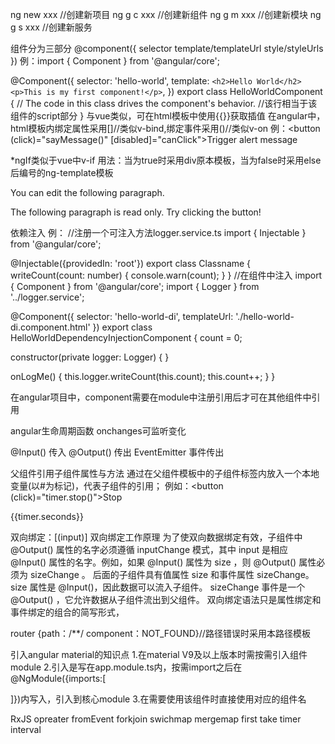 ng new xxx //创建新项目
ng g c xxx //创建新组件
ng g m xxx //创建新模块
ng g s xxx //创建新服务


组件分为三部分
@component({
    selector
    template/templateUrl
    style/styleUrls
})
例：import { Component } from '@angular/core';

@Component({
  selector: 'hello-world',
  template: `
    <h2>Hello World</h2>
    <p>This is my first component!</p>
    `,
})
export class HelloWorldComponent {
  // The code in this class drives the component's behavior.
  //该行相当于该组件的script部分
}
与vue类似，可在html模板中使用{{}}获取插值
在angular中，html模板内绑定属性采用[]//类似v-bind,绑定事件采用()//类似v-on
例：<button (click)="sayMessage()" [disabled]="canClick">Trigger alert message</button>

*ngIf类似于vue中v-if
用法：当为true时采用div原本模板，当为false时采用else后编号的ng-template模板
<div *ngIf="canEdit; else noEdit">
    <p>You can edit the following paragraph.</p>
</div>
<ng-template #noEdit>
    <p>The following paragraph is read only. Try clicking the button!</p>
</ng-template>

依赖注入
例：
//注册一个可注入方法logger.service.ts
import { Injectable } from '@angular/core';

@Injectable({providedIn: 'root'})
export class Classname {
  writeCount(count: number) {
    console.warn(count);
  }
}
//在组件中注入
import { Component } from '@angular/core';
import { Logger } from '../logger.service';

@Component({
  selector: 'hello-world-di',
  templateUrl: './hello-world-di.component.html'
})
export class HelloWorldDependencyInjectionComponent  {
  count = 0;

  constructor(private logger: Logger) {
  }

  onLogMe() {
    this.logger.writeCount(this.count);
    this.count++;
  }
}

在angular项目中，component需要在module中注册引用后才可在其他组件中引用

angular生命周期函数 onchanges可监听变化

@Input() 传入
@Output() 传出
EventEmitter 事件传出

父组件引用子组件属性与方法
通过在父组件模板中的子组件标签内放入一个本地变量(以#为标记)，代表子组件的引用；
例如：<button (click)="timer.stop()">Stop</button>
  <div class="seconds">{{timer.seconds}}</div>
  <app-countdown-timer #timer></app-countdown-timer>

双向绑定：[(input)]
双向绑定工作原理
为了使双向数据绑定有效，子组件中@Output() 属性的名字必须遵循 inputChange 模式，其中 input 是相应 @Input() 属性的名字。例如，如果 @Input() 属性为 size ，则 @Output() 属性必须为 sizeChange 。
后面的子组件具有值属性 size 和事件属性 sizeChange。 size 属性是 @Input()，因此数据可以流入子组件。 sizeChange 事件是一个 @Output() ，它允许数据从子组件流出到父组件。
双向绑定语法只是属性绑定和事件绑定的组合的简写形式，

router
{path：/**/ component：NOT_FOUND}//路径错误时采用本路径模板

引入angular material的知识点
1.在material V9及以上版本时需按需引入组件module
2.引入是写在app.module.ts内，按需import之后在
@NgModule({imports:[

]})内写入，引入到核心module
3.在需要使用该组件时直接使用对应的组件名

RxJS
opreater
fromEvent
forkjoin
swichmap
mergemap
first
take
timer
interval





